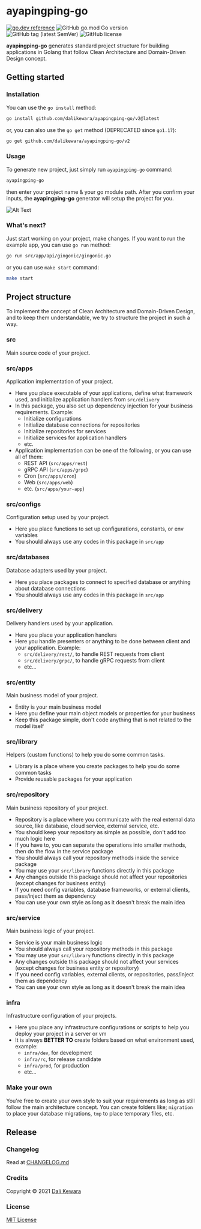 # ayapingping-go

[![go.dev reference](https://img.shields.io/badge/go.dev-reference-007d9c?logo=go&logoColor=white&style=flat-square)](https://pkg.go.dev/github.com/dalikewara/ayapingping-go/v2)
![GitHub go.mod Go version](https://img.shields.io/github/go-mod/go-version/dalikewara/ayapingping-go)
![GitHub tag (latest SemVer)](https://img.shields.io/github/v/tag/dalikewara/ayapingping-go)
![GitHub license](https://img.shields.io/github/license/dalikewara/ayapingping-go)

**ayapingping-go** generates standard project structure for building applications in Golang that follow Clean
Architecture and Domain-Driven Design concept.

## Getting started

### Installation

You can use the `go install` method:

```bash
go install github.com/dalikewara/ayapingping-go/v2@latest
```

or, you can also use the `go get` method (DEPRECATED since `go1.17`):

```bash
go get github.com/dalikewara/ayapingping-go/v2
```

### Usage

To generate new project, just simply run `ayapingping-go` command:

```bash
ayapingping-go
```

then enter your project name & your go module path. After you confirm your inputs, the **ayapingping-go** generator will
setup the project for you.

![Alt Text](https://lh3.googleusercontent.com/pw/AM-JKLXHIY-P9tKx2cI0sgdLTxzvK5ErAwkToS-3to790cY4UDg2yullDtehGV2LEtYEDU-a1-xa9t_0vjTJJVri45aDNXN7BLxx-eAxOflZltzzrwF2bILJ9bHQWsCnXtCNDC8tMWZMk4tPtDP1iu9OYmD4=w600-h372-no)

### What's next?

Just start working on your project, make changes. If you want to run the example app, you can use `go run` method:

```bash
go run src/app/api/gingonic/gingonic.go
```

or you can use `make start` command:

```bash
make start
```

## Project structure

To implement the concept of Clean Architecture and Domain-Driven Design, and to keep them understandable, we try to
structure the project in such a way.

### src

Main source code of your project.

### src/apps

Application implementation of your project.

- Here you place executable of your applications, define what framework used, and initialize application handlers from `src/delivery`
- In this package, you also set up dependency injection for your business requirements. Example:
  - Initialize configurations
  - Initialize database connections for repositories
  - Initialize repositories for services
  - Initialize services for application handlers
  - etc.
- Application implementation can be one of the following, or you can use all of them:
  - REST API (`src/apps/rest`)
  - gRPC API (`src/apps/grpc`)
  - Cron (`src/apps/cron`)
  - Web (`src/apps/web`)
  - etc. (`src/apps/your-app`)

### src/configs

Configuration setup used by your project.

- Here you place functions to set up configurations, constants, or env variables
- You should always use any codes in this package in `src/app`

### src/databases

Database adapters used by your project.

- Here you place packages to connect to specified database or anything about database connections
- You should always use any codes in this package in `src/app`

### src/delivery

Delivery handlers used by your application.

- Here you place your application handlers
- Here you handle presenters or anything to be done between client and your application. Example:
  - `src/delivery/rest/`, to handle REST requests from client
  - `src/delivery/grpc/`, to handle gRPC requests from client
  - etc...

### src/entity

Main business model of your project.

- Entity is your main business model
- Here you define your main object models or properties for your business
- Keep this package simple, don't code anything that is not related to the model itself

### src/library

Helpers (custom functions) to help you do some common tasks.

- Library is a place where you create packages to help you do some common tasks
- Provide reusable packages for your application

### src/repository

Main business repository of your project.

- Repository is a place where you communicate with the real external data source, like database, cloud service, external service, etc.
- You should keep your repository as simple as possible, don't add too much logic here
- If you have to, you can separate the operations into smaller methods, then do the flow in the service package
- You should always call your repository methods inside the service package
- You may use your `src/library` functions directly in this package
- Any changes outside this package should not affect your repositories (except changes for business entity)
- If you need config variables, database frameworks, or external clients, pass/inject them as dependency
- You can use your own style as long as it doesn't break the main idea

### src/service

Main business logic of your project.

- Service is your main business logic
- You should always call your repository methods in this package
- You may use your `src/library` functions directly in this package
- Any changes outside this package should not affect your services (except changes for business entity or repository)
- If you need config variables, external clients, or repositories, pass/inject them as dependency
- You can use your own style as long as it doesn't break the main idea

### infra

Infrastructure configuration of your projects.

- Here you place any infrastructure configurations or scripts to help you deploy your project in a server or vm
- It is always **BETTER TO** create folders based on what environment used, example:
  - `infra/dev`, for development
  - `infra/rc`, for release candidate
  - `infra/prod`, for production
  - etc...

### Make your own

You're free to create your own style to suit your requirements as long as still follow the main architecture concept.
You can create folders like; `migration` to place your database migrations, `tmp` to place temporary files, etc.

## Release

### Changelog

Read at [CHANGELOG.md](https://github.com/dalikewara/ayapingping-go/blob/master/CHANGELOG.md)

### Credits

Copyright &copy; 2021 [Dali Kewara](https://www.dalikewara.com)

### License

[MIT License](https://github.com/dalikewara/ayapingping-go/blob/master/LICENSE)

